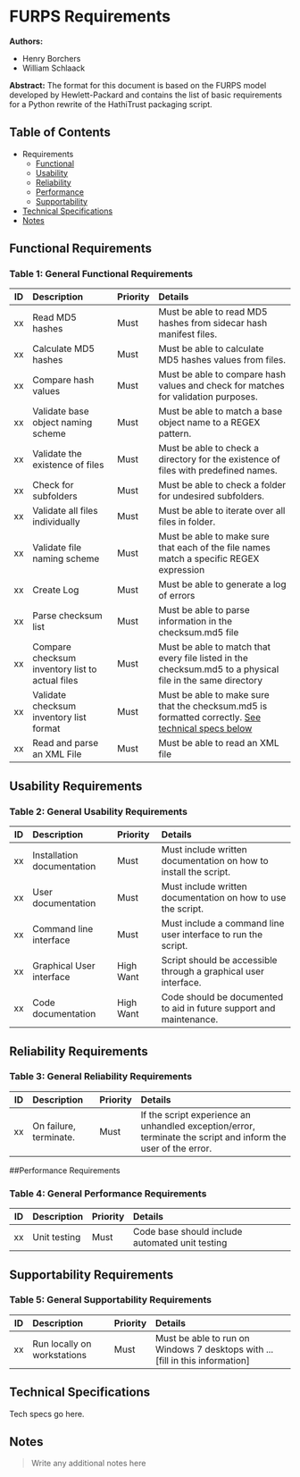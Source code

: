 # FURPS Requirements

**Authors:** 

* Henry Borchers
* William Schlaack


**Abstract:** The format for this document is based on the FURPS model developed by Hewlett-Packard and contains the 
list of basic requirements for a Python rewrite of the HathiTrust packaging script. 


## Table of Contents

* Requirements
  * [Functional](#functional-requirements)
  * [Usability](#usability-requirements)
  * [Reliability](#reliability-requirements)
  * [Performance](#performance-requirements)
  * [Supportability](#supportability-requirements)
* [Technical Specifications](#technical-specifications)
* [Notes](#notes)
  

## Functional Requirements

### Table 1: General Functional Requirements

| ID   | Description                   | Priority          | Details                                                  |
| ---- |:------------------------------| :---------------- | :------------------------------------------------------- |
| xx   | Read MD5 hashes                                 | Must     | Must be able to read MD5 hashes from sidecar hash manifest files. |
| xx   | Calculate MD5 hashes                            | Must     | Must be able to calculate MD5 hashes values from files. |
| xx   | Compare hash values                             | Must     | Must be able to compare hash values and check for matches for validation purposes.  |
| xx   | Validate base object naming scheme              | Must     | Must be able to match a base object name to a REGEX pattern.   |
| xx   | Validate the existence of files                 | Must     | Must be able to check a directory for the existence of files with predefined names.  |
| xx   | Check for subfolders                            | Must     | Must be able to check a folder for undesired subfolders. |
| xx   | Validate all files individually                 | Must     | Must be able to iterate over all files in folder. |
| xx   | Validate file naming scheme                     | Must     | Must be able to make sure that each of the file names match a specific REGEX expression |
| xx   | Create Log                                      | Must     | Must be able to generate a log of errors |
| xx   | Parse checksum list                             | Must     | Must be able to parse information in the checksum.md5 file  |
| xx   | Compare checksum inventory list to actual files | Must     | Must be able to match that every file listed in the checksum.md5 to a physical file in the same directory |
| xx   | Validate checksum inventory list format         | Must     | Must be able to make sure that the checksum.md5 is formatted correctly. [See technical specs below](#technical-specifications)|
| xx   | Read and parse an XML File                      | Must     | Must be able to read an XML file  |


## Usability Requirements

### Table 2: General Usability Requirements

| ID   | Description                   | Priority          | Details                                                  |
| ---- |:------------------------------| :---------------- | :------------------------------------------------------- |
| xx   |  Installation documentation   | Must        | Must include written documentation on how to install the script.   |
| xx   |  User documentation           | Must        | Must include written documentation on how to use the script.   |
| xx   |  Command line interface       | Must        | Must include a command line user interface to run the script.   |
| xx   |  Graphical User interface     | High Want   | Script should be accessible through a graphical user interface.   |
| xx   |  Code documentation           | High Want   | Code should be documented to aid in future support and maintenance. |


## Reliability Requirements

### Table 3: General Reliability Requirements

| ID   | Description                   | Priority          | Details                                                  |
| ---- |:------------------------------| :---------------- | :------------------------------------------------------- |
| xx   |  On failure, terminate.       | Must        | If the script experience an unhandled exception/error, terminate the script and inform the user of the error. |


##Performance Requirements

### Table 4: General Performance Requirements

| ID   | Description                   | Priority          | Details                                                  |
| ---- |:------------------------------| :---------------- | :------------------------------------------------------- |
| xx   |  Unit testing                 | Must        |  Code base should include automated unit testing  |


## Supportability Requirements

### Table 5: General Supportability Requirements

| ID   | Description                   | Priority          | Details                                                  |
| ---- |:------------------------------| :---------------- | :------------------------------------------------------- |
| xx   | Run locally on workstations   | Must        | Must be able to run on Windows 7 desktops with ... [fill in this information]  |


## Technical Specifications

Tech specs go here.

## Notes

> Write any additional notes here
